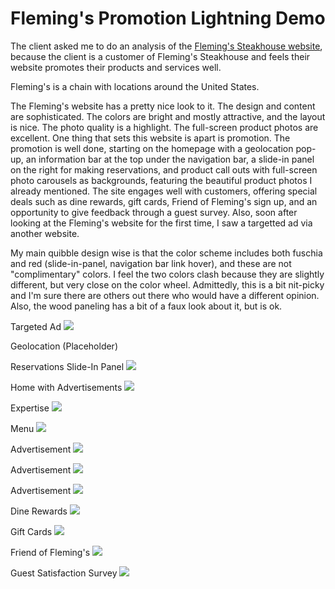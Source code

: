 # Fleming's Promotion Lightning Demo

The client asked me to do an analysis of the [Fleming's Steakhouse website](https://www.flemingssteakhouse.com), because the client is a customer of Fleming's Steakhouse and feels their website promotes their products and services well. 

Fleming's is a chain with locations around the United States. 

The Fleming's website has a pretty nice look to it. The design and content are sophisticated. The colors are bright and mostly attractive, and the layout is nice. The photo quality is a highlight. The full-screen product photos are excellent. One thing that sets this website is apart is promotion. The promotion is well done, starting on the homepage with a geolocation pop-up, an information bar at the top under the navigation bar, a slide-in panel on the right for making reservations, and product call outs with full-screen photo carousels as backgrounds, featuring the beautiful product photos I already mentioned. The site engages well with customers, offering special deals such as dine rewards, gift cards, Friend of Fleming's sign up, and an opportunity to give feedback through a guest survey. Also, soon after looking at the Fleming's website for the first time, I saw a targetted ad via another website. 

My main quibble design wise is that the color scheme includes both fuschia and red (slide-in-panel, navigation bar link hover), and these are not "complimentary" colors. I feel the two colors clash because they are slightly different, but very close on the color wheel. Admittedly, this is a bit nit-picky and I'm sure there are others out there who would have a different opinion. Also, the wood paneling has a bit of a faux look about it, but is ok.

Targeted Ad
![](flemings-images/targeted-ad.jpg)

Geolocation (Placeholder)

Reservations Slide-In Panel
![](flemings-images/home-slide-in-panel.jpg)

Home with Advertisements
![](flemings-images/home.jpg)

Expertise
![](flemings-images/expertise.jpg)

Menu
![](flemings-images/menus.jpg)

Advertisement
![](flemings-images/private-dining.jpg)

Advertisement
![](flemings-images/filet-lobster.jpg)

Advertisement
![](flemings-images/prime-rib-ad.jpg)

Dine Rewards
![](flemings-images/dine-rewards.jpg)

Gift Cards
![](flemings-images/gift-cards.jpg)

Friend of Fleming's
![](flemings-images/friend-of-flemings.jpg)

Guest Satisfaction Survey
![](flemings-images/guest-satisfaction-survey.jpg)


